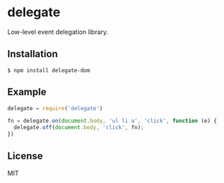 
# delegate

  Low-level event delegation library.

## Installation

    $ npm install delegate-dom

## Example

```js
delegate = require('delegate')

fn = delegate.on(document.body, 'ul li a', 'click', function (e) {
  delegate.off(document.body, 'click', fn);
})
```

## License

  MIT

